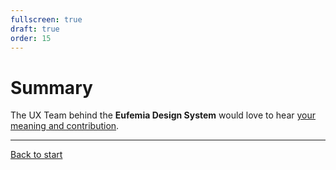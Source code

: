 ```yaml
---
fullscreen: true
draft: true
order: 15
---
```


<Intro>

# Summary

The UX Team behind the **Eufemia Design System** would love to hear [your meaning and contribution](!/design-system/contact).

---

[Back to start](/uilib/intro/01-about-design-systems?fullscreen)

</Intro>

